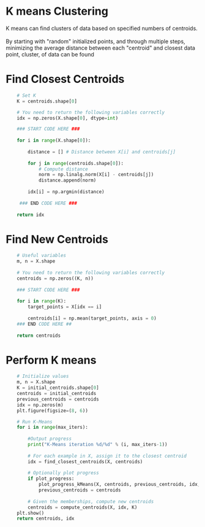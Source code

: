 # K means Clustering
K means can find clusters of data based on specified numbers of centroids. <br><br>
By starting with "random" initialized points, and through multiple steps, minimizing the average distance between each "centroid" and closest data point, cluster, of data can be found


# Find Closest Centroids
```python
    # Set K
    K = centroids.shape[0]

    # You need to return the following variables correctly
    idx = np.zeros(X.shape[0], dtype=int)

    ### START CODE HERE ###
    
    for i in range(X.shape[0]):
        
        distance = [] # Distance between X[i] and centroids[j]
        
        for j in range(centroids.shape[0]):
            # Compute distance
            norm = np.linalg.norm(X[i] - centroids[j])
            distance.append(norm)
            
        idx[i] = np.argmin(distance)
        
     ### END CODE HERE ###
    
    return idx
```

# Find New Centroids
```python
    # Useful variables
    m, n = X.shape
    
    # You need to return the following variables correctly
    centroids = np.zeros((K, n))
    
    ### START CODE HERE ###
    
    for i in range(K):
        target_points = X[idx == i]
        
        centroids[i] = np.mean(target_points, axis = 0)
    ### END CODE HERE ## 
    
    return centroids
```

# Perform K means
```python
    # Initialize values
    m, n = X.shape
    K = initial_centroids.shape[0]
    centroids = initial_centroids
    previous_centroids = centroids    
    idx = np.zeros(m)
    plt.figure(figsize=(8, 6))

    # Run K-Means
    for i in range(max_iters):
        
        #Output progress
        print("K-Means iteration %d/%d" % (i, max_iters-1))
        
        # For each example in X, assign it to the closest centroid
        idx = find_closest_centroids(X, centroids)
        
        # Optionally plot progress
        if plot_progress:
            plot_progress_kMeans(X, centroids, previous_centroids, idx, K, i)
            previous_centroids = centroids
            
        # Given the memberships, compute new centroids
        centroids = compute_centroids(X, idx, K)
    plt.show() 
    return centroids, idx
```
